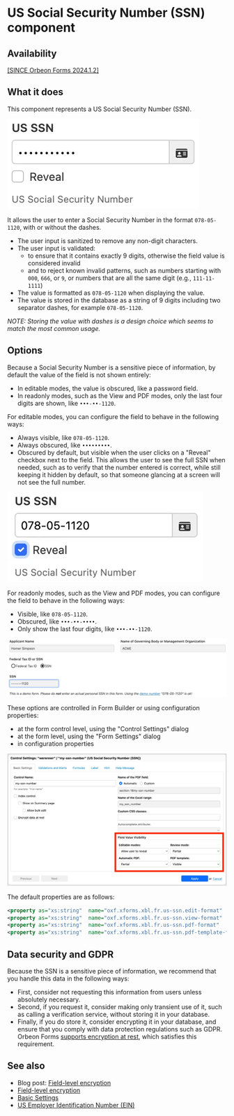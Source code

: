 # US Social Security Number (SSN) component

## Availability

[\[SINCE Orbeon Forms 2024.1.2\]](/release-notes/orbeon-forms-2024.1.2.md)

## What it does

This component represents a US Social Security Number (SSN).

![US Social Security Number (SSN) field with obscured value](/form-runner/component/images/xbl-us-ssn-edit-obscured.webp)

It allows the user to enter a Social Security Number in the format `078-05-1120`, with or without the dashes.

- The user input is sanitized to remove any non-digit characters.
- The user input is validated:
    - to ensure that it contains exactly 9 digits, otherwise the field value is considered invalid
    - and to reject known invalid patterns, such as numbers starting with `000`, `666`, or `9`, or numbers that are all the same digit (e.g., `111-11-1111`)
- The value is formatted as `078-05-1120` when displaying the value.
- The value is stored in the database as a string of 9 digits including two separator dashes, for example `078-05-1120`.

_NOTE: Storing the value with dashes is a design choice which seems to match the most common usage._

## Options

Because a Social Security Number is a sensitive piece of information, by default the value of the field is not shown entirely:

- In editable modes, the value is obscured, like a password field.
- In readonly modes, such as the View and PDF modes, only the last four digits are shown, like `•••-••-1120`.

For editable modes, you can configure the field to behave in the following ways:

- Always visible, like `078-05-1120`.
- Always obscured, like `•••••••••`.
- Obscured by default, but visible when the user clicks on a "Reveal" checkbox next to the field. This allows the user to see the full SSN when needed, such as to verify that the number entered is correct, while still keeping it hidden by default, so that someone glancing at a screen will not see the full number.

![US Social Security Number (SSN) field with revealed value](/form-runner/component/images/xbl-us-ssn-edit-revealed.webp)

For readonly modes, such as the View and PDF modes, you can configure the field to behave in the following ways:

- Visible, like `078-05-1120`.
- Obscured, like `•••-••-••••`.
- Only show the last four digits, like `•••-••-1120`.

![US Social Security Number (SSN) field with partially-revealed value](/form-runner/component/images/xbl-us-ssn-view-partial.webp)

These options are controlled in Form Builder or using configuration properties:

- at the form control level, using the "Control Settings" dialog
- at the form level, using the "Form Settings" dialog
- in configuration properties

![US Social Security Number (SSN) field settings](/form-runner/component/images/xbl-us-ssn-settings.webp)

The default properties are as follows:

```xml
<property as="xs:string"  name="oxf.xforms.xbl.fr.us-ssn.edit-format"                        value="reveal"/> <!-- allowed values: `obscured`, `visible`, `reveal` -->
<property as="xs:string"  name="oxf.xforms.xbl.fr.us-ssn.view-format"                        value="partial"/><!-- allowed values: `obscured`, `visible`, `partial` -->
<property as="xs:string"  name="oxf.xforms.xbl.fr.us-ssn.pdf-format"                         value="partial"/><!-- allowed values: `obscured`, `visible`, `partial` -->
<property as="xs:string"  name="oxf.xforms.xbl.fr.us-ssn.pdf-template-format"                value="partial"/><!-- allowed values: `obscured`, `visible`, `partial` -->
```

## Data security and GDPR

Because the SSN is a sensitive piece of information, we recommend that you handle this data in the following ways:

- First, consider not requesting this information from users unless absolutely necessary.
- Second, if you request it, consider making only transient use of it, such as calling a verification service, without storing it in your database.
- Finally, if you do store it, consider encrypting it in your database, and ensure that you comply with data protection regulations such as GDPR. Orbeon Forms [supports encryption at rest](/form-builder/field-level-encryption.md), which satisfies this requirement.

## See also

- Blog post: [Field-level encryption](https://blog.orbeon.com/2019/04/field-level-encryption.html)
- [Field-level encryption](/form-builder/field-level-encryption.md)
- [Basic Settings](/form-builder/control-settings.md)
- [US Employer Identification Number (EIN)](us-ein.md)